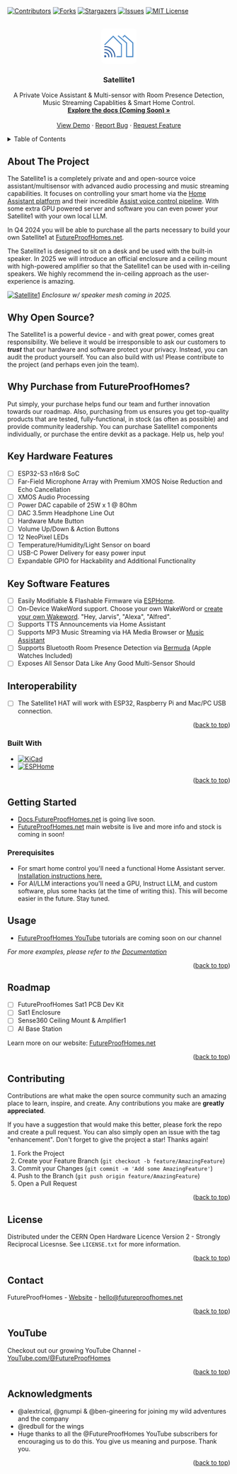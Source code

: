 <a name="readme-top"></a>
<!--
*** Readme based upon Best-README-Template.
-->



<!-- PROJECT SHIELDS -->
<!--
*** I'm using markdown "reference style" links for readability.
*** Reference links are enclosed in brackets [ ] instead of parentheses ( ).
*** See the bottom of this document for the declaration of the reference variables
*** for contributors-url, forks-url, etc. This is an optional, concise syntax you may use.
*** https://www.markdownguide.org/basic-syntax/#reference-style-links
-->
[![Contributors][contributors-shield]][contributors-url]
[![Forks][forks-shield]][forks-url]
[![Stargazers][stars-shield]][stars-url]
[![Issues][issues-shield]][issues-url]
[![MIT License][license-shield]][license-url]


<!-- PROJECT LOGO -->
<br />
<div align="center">
  <a href="https://github.com/FutureProofHomes/Satellite1-Hardware">
    <img src="assets/images/logo.png" alt="Logo" width="80" height="80" style="border-radius:10%">
  </a>

<h3 align="center">Satellite1</h3>

  <p align="center">
    A Private Voice Assistant & Multi-sensor with Room Presence Detection, Music Streaming Capablities & Smart Home Control.
    <br />
    <a href="https://docs.futureproofhomes.net"><strong>Explore the docs (Coming Soon) »</strong></a>
    <br />
    <br />
    <a href="https://www.youtube.com/@futureproofhomes">View Demo</a>
    ·
    <a href="https://github.com/FutureProofHomes/Satellite1-Hardware/issues/new?labels=bug&template=bug-report---.md">Report Bug</a>
    ·
    <a href="https://github.com/FutureProofHomes/Satellite1-Hardware/issues/new?labels=enhancement&template=feature-request---.md">Request Feature</a>
  </p>
</div>



<!-- TABLE OF CONTENTS -->
<details>
  <summary>Table of Contents</summary>
  <ol>
    <li>
      <a href="#about-the-project">About The Project</a>
      <ul>
        <li><a href="#built-with">Built With</a></li>
      </ul>
    </li>
    <li>
      <a href="#getting-started">Getting Started</a>
      <ul>
        <li><a href="#prerequisites">Prerequisites</a></li>
      </ul>
    </li>
    <li><a href="#usage">Usage</a></li>
    <li><a href="#roadmap">Roadmap</a></li>
    <li><a href="#contributing">Contributing</a></li>
    <li><a href="#license">License</a></li>
    <li><a href="#contact">Contact</a></li>
    <li><a href="#acknowledgments">Acknowledgments</a></li>
  </ol>
</details>



<!-- ABOUT THE PROJECT -->
## About The Project
The Satellite1 is a completely private and and open-source voice assistant/multisensor with advanced audio processing and music streaming capabilities. It focuses on controlling your smart home via the [Home Assistant platform](https://www.home-assistant.io/) and their incredible [Assist voice control pipeline](https://www.home-assistant.io/voice_control/). With some extra GPU powered server and software you can even power your Satellite1 with your own local LLM.

In Q4 2024 you will be able to purchase all the parts necessary to build your own Satellite1 at [FutureProofHomes.net](https://futureproofhomes.net).

The Satellite1 is designed to sit on a desk and be used with the built-in speaker.  In 2025 we will introduce an official enclosure and a ceiling mount with high-powered amplifier so that the Satellite1 can be used with in-ceiling speakers.  We highly recommend the in-ceiling approach as the user-experience is amazing.

[![Satellite1][combo_render]](https://futureproofhomes.net/)
<i>Enclosure w/ speaker mesh coming in 2025.</i>

## Why Open Source?
The Satellite1 is a powerful device - and with great power, comes great responsibility.  We believe it would be irresponsible to ask our customers to **_trust_** that our hardware and software protect your privacy.  Instead, you can audit the product yourself.  You can also build with us!  Please contribute to the project (and perhaps even join the team).

## Why Purchase from FutureProofHomes?
Put simply, your purchase helps fund our team and further innovation towards our roadmap.  Also, purchasing from us ensures you get top-quality products that are tested, fully-functional, in stock (as often as possible) and provide community leadership.  You can purchase Satellite1 components individually, or purchase the entire devkit as a package.  Help us, help you!

## Key Hardware Features
- [ ] ESP32-S3 n16r8 SoC
- [ ] Far-Field Microphone Array with Premium XMOS Noise Reduction and Echo Cancellation
- [ ] XMOS Audio Processing
- [ ] Power DAC capabile of 25W x 1 @ 8Ohm
- [ ] DAC 3.5mm Headphone Line Out
- [ ] Hardware Mute Button
- [ ] Volume Up/Down & Action Buttons
- [ ] 12 NeoPixel LEDs
- [ ] Temperature/Humidity/Light Sensor on board
- [ ] USB-C Power Delivery for easy power input
- [ ] Expandable GPIO for Hackability and Additional Functionality

## Key Software Features
- [ ] Easily Modifiable & Flashable Firmware via [ESPHome](https://esphome.io/index.html).
- [ ] On-Device WakeWord support.  Choose your own WakeWord or [create your own Wakeword](https://www.home-assistant.io/voice_control/create_wake_word/).  "Hey, Jarvis", "Alexa", "Alfred".
- [ ] Supports TTS Announcements via Home Assistant
- [ ] Supports MP3 Music Streaming via HA Media Browser or [Music Assistant](https://music-assistant.io/)
- [ ] Supports Bluetooth Room Presence Detection via [Bermuda](https://github.com/agittins/bermuda?tab=readme-ov-file) (Apple Watches Included)
- [ ] Exposes All Sensor Data Like Any Good Multi-Sensor Should

## Interoperability
- [ ] The Satellite1 HAT will work with ESP32, Raspberry Pi and Mac/PC USB connection.


<p align="right">(<a href="#readme-top">back to top</a>)</p>


### Built With

* [![KiCad][kicad.org]][kicad-url]
* [![ESPHome][esphome.io]][esphome-url]

<p align="right">(<a href="#readme-top">back to top</a>)</p>



<!-- GETTING STARTED -->
## Getting Started

- [Docs.FutureProofHomes.net](https://docs.futureproofhomes.net) is going live soon.
- [FutureProofHomes.net](https://futureproofhomes.net) main website is live and more info and stock is coming in soon!

<!-- This is an example of how you may give instructions on setting up your project locally.
To get a local copy up and running follow these simple example steps. -->

### Prerequisites

- For smart home control you'll need a functional Home Assistant server.  [Installation instructions here.](https://www.home-assistant.io/installation/)
- For AI/LLM interactions you'll need a GPU, Instruct LLM, and custom software, plus some hacks (at the time of writing this).  This will become easier in the future.  Stay tuned.

<!-- This is an example of how to list things you need to use the software and how to install them.
* npm
  ```sh
  npm install npm@latest -g
  ``` -->


<!-- USAGE EXAMPLES -->
## Usage

- [FutureProofHomes YouTube](https://www.youtube.com/@futureproofhomes) tutorials are coming soon on our channel

<!-- Use this space to show useful examples of how a project can be used. Additional screenshots, code examples and demos work well in this space. You may also link to more resources. -->

_For more examples, please refer to the [Documentation](https://docs.futureproofhomes.net)_

<p align="right">(<a href="#readme-top">back to top</a>)</p>



<!-- ROADMAP -->
## Roadmap

- [ ] FutureProofHomes Sat1 PCB Dev Kit
- [ ] Sat1 Enclosure
- [ ] Sense360 Ceiling Mount & Amplifier1
- [ ] AI Base Station

Learn more on our website: [FutureProofHomes.net](https://futureproofhomes.net)

<p align="right">(<a href="#readme-top">back to top</a>)</p>



<!-- CONTRIBUTING -->
## Contributing

Contributions are what make the open source community such an amazing place to learn, inspire, and create. Any contributions you make are **greatly appreciated**.

If you have a suggestion that would make this better, please fork the repo and create a pull request. You can also simply open an issue with the tag "enhancement".
Don't forget to give the project a star! Thanks again!

1. Fork the Project
2. Create your Feature Branch (`git checkout -b feature/AmazingFeature`)
3. Commit your Changes (`git commit -m 'Add some AmazingFeature'`)
4. Push to the Branch (`git push origin feature/AmazingFeature`)
5. Open a Pull Request

<p align="right">(<a href="#readme-top">back to top</a>)</p>



<!-- LICENSE -->
## License

Distributed under the CERN Open Hardware Licence Version 2 - Strongly Reciprocal Licesnse. See `LICENSE.txt` for more information.

<p align="right">(<a href="#readme-top">back to top</a>)</p>


<!-- CONTACT -->
## Contact

FutureProofHomes  - [Website](https://futureproofhomes.net/) - hello@futureproofhomes.net

<p align="right">(<a href="#readme-top">back to top</a>)</p>

<!-- YouTube -->
## YouTube

Checkout out our growing YouTube Channel  - [YouTube.com/@FutureProofHomes](https://www.youtube.com/@futureproofhomes)

<p align="right">(<a href="#readme-top">back to top</a>)</p>

<!-- ACKNOWLEDGMENTS -->
## Acknowledgments

* @alextrical, @gnumpi & @ben-gineering for joining my wild adventures and the company
* @redbull for the wings
* Huge thanks to all the @FutureProofHomes YouTube subscribers for encouraging us to do this.  You give us meaning and purpose.  Thank you.

<p align="right">(<a href="#readme-top">back to top</a>)</p>



<!-- MARKDOWN LINKS & IMAGES -->
<!-- https://www.markdownguide.org/basic-syntax/#reference-style-links -->
[contributors-shield]: https://img.shields.io/github/contributors/FutureProofHomes/Satellite1-Hardware.svg?style=for-the-badge
[contributors-url]: https://github.com/FutureProofHomes/Satellite1-Hardware/graphs/contributors
[forks-shield]: https://img.shields.io/github/forks/FutureProofHomes/Satellite1-Hardware.svg?style=for-the-badge
[forks-url]: https://github.com/FutureProofHomes/Satellite1-Hardware/network/members
[stars-shield]: https://img.shields.io/github/stars/FutureProofHomes/Satellite1-Hardware.svg?style=for-the-badge
[stars-url]: https://github.com/FutureProofHomes/Satellite1-Hardware/stargazers
[issues-shield]: https://img.shields.io/github/issues/FutureProofHomes/Satellite1-Hardware.svg?style=for-the-badge
[issues-url]: https://github.com/FutureProofHomes/Satellite1-Hardware/issues
[license-shield]: https://img.shields.io/github/license/FutureProofHomes/Satellite1-Hardware.svg?style=for-the-badge
[license-url]: https://github.com/FutureProofHomes/Satellite1-Hardware/blob/master/LICENSE.txt
[linkedin-shield]: https://img.shields.io/badge/-LinkedIn-black.svg?style=for-the-badge&logo=linkedin&colorB=555
[linkedin-url]: https://linkedin.com/in/linkedin_username
[genaimockup]: assets/images/mockup.png
[combo_render]: assets/images/combo_render.png
[kicad.org]: https://img.shields.io/badge/KiCad-314CB0?style=for-the-badge&logo=kicad&logoColor=white
[kicad-url]: https://www.kicad.org/
[esphome.io]: https://img.shields.io/badge/-ESPHome-000000?style=for-the-badge&logo=esphome&logoColor=white
[esphome-url]: https://esphome.io/
